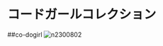 # コードガールコレクション 

##co-dogirl
![n2300802](https://github.com/itc-n23008/paiza/assets/131749147/05d1d9be-6a94-4d72-bb34-ab01df5e3f60)
